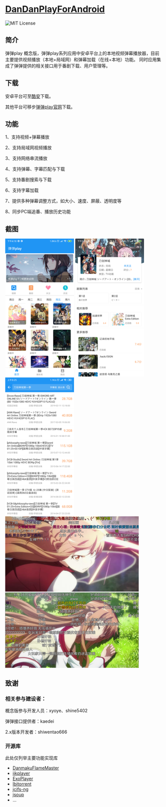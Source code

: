 # [DanDanPlayForAndroid](https://github.com/xyoye/DanDanPlayForAndroid)

![MIT License](https://img.shields.io/badge/licence-MIT-green.svg)

## 简介

弹弹play 概念版，弹弹play系列应用中安卓平台上的本地视频弹幕播放器，目前主要提供视频播放（本地+局域网）和弹幕加载（在线+本地）功能。
同时应用集成了弹弹提供的相关接口用于番剧下载、用户管理等。

## 下载

安卓平台可至[酷安](https://www.coolapk.com/apk/com.xyoye.dandanplay)下载。

其他平台可移步[弹弹play官网](http://www.dandanplay.com)下载。

## 功能

1、支持视频+弹幕播放

2、支持局域网视频播放

3、支持网络串流播放

4、支持弹幕、字幕匹配与下载

5、支持番剧搜索与下载

6、支持字幕加载

7、提供多种弹幕调整方式，如大小、速度、屏蔽、透明度等

8、同步PC端追番、播放历史功能

## 截图
<div>
	<img src="https://github.com/xyoye/ImageRepository/blob/master/DanDanPlayer/home.png" width="220px">
	<img src="https://github.com/xyoye/ImageRepository/blob/master/DanDanPlayer/detail.png" width="220px">
	<img src="https://github.com/xyoye/ImageRepository/blob/master/DanDanPlayer/search.png" width="220px">
</div>


<div>
	<img src="https://github.com/xyoye/ImageRepository/blob/master/DanDanPlayer/video_1.png" height="240px"/>
	<img src="https://github.com/xyoye/ImageRepository/blob/master/DanDanPlayer/video_2.png" height="240px"/>
</div>

## 致谢
### 相关参与建设者：
概念版参与开发人员：xyoye、shine5402

弹弹接口提供者：kaedei

2.x版本开发者：shiwentao666

### 开源库
此处仅列举主要功能实现库
- [DanmakuFlameMaster](https://github.com/bilibili/DanmakuFlameMaster)
- [ijkplayer](https://github.com/bilibili/ijkplayer)
- [ExoPlayer](https://github.com/google/ExoPlayer)
- [lbitorrent](https://gitlab.com/axet/libtorrent)
- [jcifs-ng](https://github.com/AgNO3/jcifs-ng)
- [jsoup](https://github.com/jhy/jsoup)
- ...
